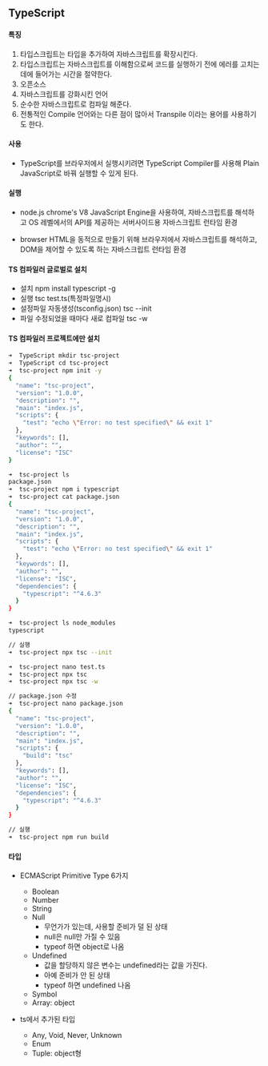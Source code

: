 ## TypeScript

#### 특징
1. 타입스크립트는 타입을 추가하여 자바스크립트를 확장시킨다. 
2. 타입스크립트는 자바스크립트를 이해함으로써 코드를 실행하기 전에 에러를 고치는 데에 들어가는 시간을 절약한다. 
3. 오픈소스
4. 자바스크립트를 강화시킨 언어
5. 순수한 자바스크립트로 컴파일 해준다. 
6. 전통적인 Compile 언어와는 다른 점이 많아서 Transpile 이라는 용어를 사용하기도 한다.

#### 사용
- TypeScript를 브라우저에서 실행시키려면 TypeScript Compiler를 사용해 Plain JavaScript로 바꿔 실행할 수 있게 된다. 



#### 실행

- node.js
chrome's V8 JavaScript Engine을 사용하여, 자바스크립트를 해석하고 OS 레벨에서의 API를 제공하는 서버사이드용 자바스크립트 런타임 환경

- browser
HTML을 동적으로 만들기 위해 브라우저에서 자바스크립트를 해석하고, DOM을 제어할 수 있도록 하는 자바스크립트 런타임 환경


#### TS 컴파일러 글로벌로 설치
- 설치
npm install typescript -g
- 실행
tsc test.ts(특정파일명시)
- 설정파일 자동생성(tsconfig.json)
tsc --init
- 파일 수정되었을 때마다 새로 컴파일
tsc -w


#### TS 컴파일러 프로젝트에만 설치
```bash
➜  TypeScript mkdir tsc-project
➜  TypeScript cd tsc-project 
➜  tsc-project npm init -y
{
  "name": "tsc-project",
  "version": "1.0.0",
  "description": "",
  "main": "index.js",
  "scripts": {
    "test": "echo \"Error: no test specified\" && exit 1"
  },
  "keywords": [],
  "author": "",
  "license": "ISC"
}

➜  tsc-project ls
package.json
➜  tsc-project npm i typescript
➜  tsc-project cat package.json
{
  "name": "tsc-project",
  "version": "1.0.0",
  "description": "",
  "main": "index.js",
  "scripts": {
    "test": "echo \"Error: no test specified\" && exit 1"
  },
  "keywords": [],
  "author": "",
  "license": "ISC",
  "dependencies": {
    "typescript": "^4.6.3"
  }
}

➜  tsc-project ls node_modules 
typescript

// 실행
➜  tsc-project npx tsc --init

➜  tsc-project nano test.ts
➜  tsc-project npx tsc
➜  tsc-project npx tsc -w

// package.json 수정
➜  tsc-project nano package.json
{
  "name": "tsc-project",
  "version": "1.0.0",
  "description": "",
  "main": "index.js",
  "scripts": {
    "build": "tsc"
  },
  "keywords": [],
  "author": "",
  "license": "ISC",
  "dependencies": {
    "typescript": "^4.6.3"
  }
}

// 실행
➜  tsc-project npm run build
```



#### 타입
- ECMAScript Primitive Type 6가지
  - Boolean
  - Number
  - String
  - Null
    - 무언가가 있는데, 사용할 준비가 덜 된 상태
    - null은 null만 가질 수 있음
    - typeof 하면 object로 나옴 
  - Undefined
    - 값을 할당하지 않은 변수는 undefined라는 값을 가진다. 
    - 아예 준비가 안 된 상태
    - typeof 하면 undefined 나옴 
  - Symbol
  - Array: object

- ts에서 추가된 타입
  - Any, Void, Never, Unknown
  - Enum
  - Tuple: object형


